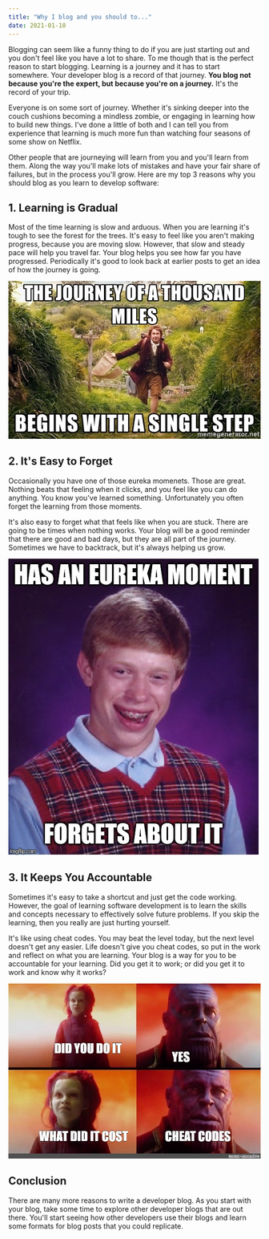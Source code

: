 ```yaml
---
title: "Why I blog and you should to..."
date: 2021-01-10
---
```


Blogging can seem like a funny thing to do if you are just starting out and you don't feel like you have a lot to share. To me though that is the perfect reason to start blogging. Learning is a journey and it has to start somewhere. Your developer blog is a record of that journey. **You blog not because you're the expert, but because you're on a journey.** It's the record of your trip.

Everyone is on some sort of journey. Whether it's sinking deeper into the couch cushions becoming a mindless zombie, or engaging in learning how to build new things. I've done a little of both and I can tell you from experience that learning is much more fun than watching four seasons of some show on Netflix.

Other people that are journeying will learn from you and you'll learn from them. Along the way you'll make lots of mistakes and have your fair share of failures, but in the process you'll grow. Here are my top 3 reasons why you should blog as you learn to develop software:

## 1. Learning is Gradual

Most of the time learning is slow and arduous. When you are learning it's tough to see the forest for the trees. It's easy to feel like you aren't making progress, because you are moving slow. However, that slow and steady pace will help you travel far. Your blog helps you see how far you have progressed. Periodically it's good to look back at earlier posts to get an idea of how the journey is going.

![Journey of a 1000 Miles Meme](/assets/the-journey-of-a-thousand-miles-begins-with-a-single-step.jpg)

## 2. It's Easy to Forget

Occasionally you have one of those eureka momenets. Those are great. Nothing beats that feeling when it clicks, and you feel like you can do anything. You know you've learned something. Unfortunately you often forget the learning from those moments.

It's also easy to forget what that feels like when you are stuck. There are going to be times when nothing works. Your blog will be a good reminder that there are good and bad days, but they are all part of the journey. Sometimes we have to backtrack, but it's always helping us grow.

![Eureka Meme](/assets/eurekameme.jpg)

## 3. It Keeps You Accountable

Sometimes it's easy to take a shortcut and just get the code working. However, the goal of learning software development is to learn the skills and concepts necessary to effectively solve future problems. If you skip the learning, then you really are just hurting yourself.

It's like using cheat codes. You may beat the level today, but the next level doesn't get any easier. Life doesn't give you cheat codes, so put in the work and reflect on what you are learning. Your blog is a way for you to be accountable for your learning. Did you get it to work; or did you get it to work and know why it works?

![Cheat Codes Meme](/assets/cheatcodes.jpg)

## Conclusion

There are many more reasons to write a developer blog. As you start with your blog, take some time to explore other developer blogs that are out there. You'll start seeing how other developers use their blogs and learn some formats for blog posts that you could replicate.
